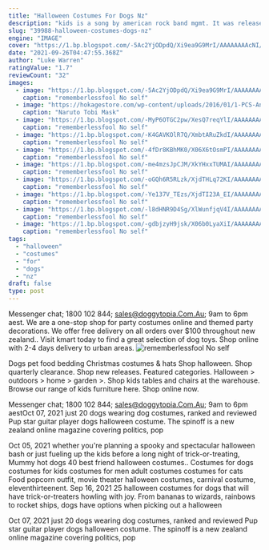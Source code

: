```yaml
---
title: "Halloween Costumes For Dogs Nz"
description: "kids is a song by american rock band mgmt. It was released as the third and final single from their debut studio album oracular spectacular (2007) on october 13, 2008. The version of the song that"
slug: "39988-halloween-costumes-dogs-nz"
engine: "IMAGE"
cover: "https://1.bp.blogspot.com/-5Ac2YjODpdQ/Xi9ea9G9MrI/AAAAAAAAcNI/YdG3cwX_2Gw2BF8NbSg1CHXYJe6SYGHBQCLcBGAsYHQ/w1200-h630-p-k-no-nu/Untitled247.png"
date: "2021-09-26T04:47:55.368Z"
author: "Luke Warren"
ratingValue: "1.7"
reviewCount: "32"
images:
  - image: "https://1.bp.blogspot.com/-5Ac2YjODpdQ/Xi9ea9G9MrI/AAAAAAAAcNI/YdG3cwX_2Gw2BF8NbSg1CHXYJe6SYGHBQCLcBGAsYHQ/w1200-h630-p-k-no-nu/Untitled247.png"
    caption: "rememberlessfool No self"
  - image: "https://hokagestore.com/wp-content/uploads/2016/01/1-PCS-Anime-Naruto-Uchiha-Obito-font-b-Tobi-b-font-Madara-font-b-Mask-b.jpg"
    caption: "Naruto Tobi Mask"
  - image: "https://1.bp.blogspot.com/-MyP6OTGC2pw/XesQ7reqYlI/AAAAAAAAbl8/qYZuqi_lgH0q1q7TJSAGvKnqvrZkZZ_DACLcBGAsYHQ/s1600/Untitled38.png"
    caption: "rememberlessfool No self"
  - image: "https://1.bp.blogspot.com/-K4GAVKOlR7Q/XmbtARuZkdI/AAAAAAAAeko/wqTd2eOv3eoS03sgl4aLUmbATH9cQa93gCLcBGAsYHQ/s1600/Untitled1354.png"
    caption: "rememberlessfool No self"
  - image: "https://1.bp.blogspot.com/-4fDr8KBhMK0/X06X6tOsmPI/AAAAAAAAfsE/NRx6JAc5HFQZ0B-y3uDCpfegt3QPU5EnwCLcBGAsYHQ/s1600/Untitled1988.png"
    caption: "rememberlessfool No self"
  - image: "https://1.bp.blogspot.com/-me4mzsJpCJM/XkYHxxTUMAI/AAAAAAAAcsQ/i-trzcwUvOsXougjOGdZnaCuzy7b-QIqQCLcBGAsYHQ/w1200-h630-p-k-no-nu/Untitled431.png"
    caption: "rememberlessfool No self"
  - image: "https://1.bp.blogspot.com/-oGQh6R5RLzk/XjdTHLq72KI/AAAAAAAAcR8/YNrogwQ6lcUKwsbBcO1PQ7XS2_45Uy9JQCLcBGAsYHQ/s1600/Untitled263.png"
    caption: "rememberlessfool No self"
  - image: "https://1.bp.blogspot.com/-Ye137V_TEzs/XjdTI23A_EI/AAAAAAAAcSc/nhJJlcko5mojmRouXq6lN4Qjk__aW6TjQCLcBGAsYHQ/s1600/Untitled270.png"
    caption: "rememberlessfool No self"
  - image: "https://1.bp.blogspot.com/-l8dHNR9D4Sg/XlWunfjqV4I/AAAAAAAAdy4/4e2hfIRhHt4pX_GMH-cFeZyehdiqO_azwCLcBGAsYHQ/s1600/Untitled909.png"
    caption: "rememberlessfool No self"
  - image: "https://1.bp.blogspot.com/-gdbjzyH9jsk/X06b0LyaXiI/AAAAAAAAfyM/UvZTVAEsaSkaHDzWvfNABgTT0DkmZrxYQCLcBGAsYHQ/s640/Untitled2068.png"
    caption: "rememberlessfool No self"
tags:
  - "halloween"
  - "costumes"
  - "for"
  - "dogs"
  - "nz"
draft: false
type: post
---
```


Messenger chat; 1800 102 844; sales@doggytopia.Com.Au; 9am to 6pm aest. We are a one-stop shop for party costumes online and themed party decorations. We offer free delivery on all orders over $100 throughout new zealand.. Visit kmart today to find a great selection of dog toys. Shop online with 2-4 days delivery to urban areas.
![rememberlessfool No self](https://1.bp.blogspot.com/-gdbjzyH9jsk/X06b0LyaXiI/AAAAAAAAfyM/UvZTVAEsaSkaHDzWvfNABgTT0DkmZrxYQCLcBGAsYHQ/s640/Untitled2068.png "rememberlessfool No self")

Dogs pet food bedding  Christmas costumes &amp; hats Shop halloween. Shop quarterly clearance. Shop new releases. Featured categories. Halloween &gt; outdoors &gt; home &gt; garden &gt;. Shop kids tables and chairs at the warehouse. Browse our range of kids furniture here. Shop online now.
<!--inArticleAds-->

<!--galleryOne-->

Messenger chat; 1800 102 844; sales@doggytopia.Com.Au; 9am to 6pm aestOct 07, 2021 just 20 dogs wearing dog costumes, ranked and reviewed  Pup star guitar player dogs halloween costume. The spinoff is a new zealand online magazine covering politics, pop
<!--inArticleAds-->

<!--galleryTwo-->

Oct 05, 2021 whether you're planning a spooky and spectacular halloween bash or just fueling up the kids before a long night of trick-or-treating,  Mummy hot dogs 40 best friend halloween costumes.. Costumes for dogs costumes for kids costumes for men adult costumes costumes for cats  Food popcorn outfit, movie theater halloween costumes, carnival costume, eleventhirteenent. Sep 16, 2021 25 halloween costumes for dogs that will have trick-or-treaters howling with joy. From bananas to wizards, rainbows to rocket ships, dogs have options when picking out a halloween
<!--galleryThree-->

Oct 07, 2021 just 20 dogs wearing dog costumes, ranked and reviewed  Pup star guitar player dogs halloween costume. The spinoff is a new zealand online magazine covering politics, pop